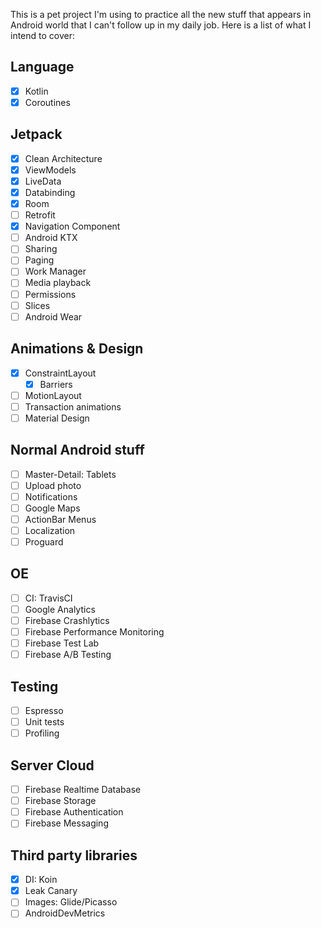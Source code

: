 This is a pet project I'm using to practice all the new stuff that appears in Android world that I can't follow up in
my daily job. Here is a list of what I intend to cover:

## Language
- [x] Kotlin
- [x] Coroutines

## Jetpack
- [x] Clean Architecture
- [x] ViewModels
- [x] LiveData
- [x] Databinding
- [x] Room
- [ ] Retrofit
- [x] Navigation Component
- [ ] Android KTX
- [ ] Sharing
- [ ] Paging
- [ ] Work Manager
- [ ] Media playback
- [ ] Permissions
- [ ] Slices
- [ ] Android Wear

## Animations & Design
- [x] ConstraintLayout
    - [x] Barriers
- [ ] MotionLayout
- [ ] Transaction animations
- [ ] Material Design

## Normal Android stuff
- [ ] Master-Detail: Tablets
- [ ] Upload photo
- [ ] Notifications
- [ ] Google Maps
- [ ] ActionBar Menus
- [ ] Localization
- [ ] Proguard

## OE
- [ ] CI: TravisCI
- [ ] Google Analytics
- [ ] Firebase Crashlytics
- [ ] Firebase Performance Monitoring
- [ ] Firebase Test Lab
- [ ] Firebase A/B Testing

## Testing
- [ ] Espresso
- [ ] Unit tests
- [ ] Profiling

## Server Cloud
- [ ] Firebase Realtime Database
- [ ] Firebase Storage
- [ ] Firebase Authentication
- [ ] Firebase Messaging

## Third party libraries
- [x] DI: Koin
- [x] Leak Canary
- [ ] Images: Glide/Picasso
- [ ] AndroidDevMetrics